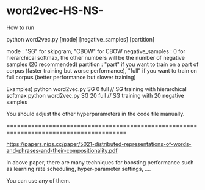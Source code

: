 # word2vec-HS-NS-
How to run

python word2vec.py [mode] [negative_samples] [partition]

mode : "SG" for skipgram, "CBOW" for CBOW
negative_samples : 0 for hierarchical softmax, the other numbers will be the number of negative samples (20 recommended)
partition : "part" if you want to train on a part of corpus (faster training but worse performance), 
             "full" if you want to train on full corpus (better performance but slower training)

Examples) 
python word2vec.py SG 0 full // SG training with hierarchical softmax
python word2vec.py SG 20 full // SG training with 20 negative samples

You should adjust the other hyperparameters in the code file manually.

========================================================================================

https://papers.nips.cc/paper/5021-distributed-representations-of-words-and-phrases-and-their-compositionality.pdf

In above paper, there are many techniques for boosting performance such as learning rate scheduling, hyper-parameter settings, ....

You can use any of them.
